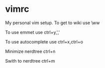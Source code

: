 # vimrc
My personal vim setup.
To get to wiki use \\ww

To use emmet use ctrl+y,','

To use autocomplete use ctrl+x,ctrl+o

Minimize nerdtree ctrl+n

Swith to nerdtree ctrl+m
